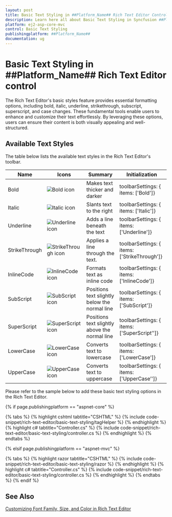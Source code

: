 ```yaml
---
layout: post
title: Basic Text Styling in ##Platform_Name## Rich Text Editor Control | Sycnfusion
description: Learn here all about Basic Text Styling in Syncfusion ##Platform_Name## Rich Text Editor control of Syncfusion Essential JS 2 and more.
platform: ej2-asp-core-mvc
control: Basic Text Styling
publishingplatform: ##Platform_Name##
documentation: ug
---
```


# Basic Text Styling in  ##Platform_Name## Rich Text Editor control

The Rich Text Editor's basic styles feature provides essential formatting options, including bold, italic, underline, strikethrough, subscript, superscript, and case changes. These fundamental tools enable users to enhance and customize their text effortlessly. By leveraging these options, users can ensure their content is both visually appealing and well-structured.

## Available Text Styles

The table below lists the available text styles in the Rich Text Editor's toolbar.

| Name | Icons | Summary | Initialization |
|----------------|---------|---------|------------------------------------------|
| Bold  | ![Bold icon](./images/bold.png) | Makes text thicker and darker | toolbarSettings: { items: ['Bold']} | `<b>bold</b>` |
| Italic | ![Italic icon](./images/italic.png) | Slants text to the right | toolbarSettings: { items: ['Italic']} | `<em>italic</em>` |
| Underline | ![Underline icon](./images/under-line.png) | Adds a line beneath the text | toolbarSettings: { items: ['Underline']} |
| StrikeThrough | ![StrikeThrough icon](./images/strikethrough.png) | Applies a line through the text. |toolbarSettings: { items: ['StrikeThrough']}|
| InlineCode |![InlineCode icon](./images/inlineCode.png) | Formats text as inline code | toolbarSettings: { items: ['InlineCode']} | `<code>inline code</code>`|
| SubScript | ![SubScript icon](./images/sub-script.png) | Positions text slightly below the normal line |toolbarSettings: { items: ['SubScript']}|
| SuperScript | ![SuperScript icon](./images/super-script.png) | Positions text slightly above the normal line |toolbarSettings: { items: ['SuperScript’']}|
| LowerCase | ![LowerCase icon](./images/lower-case.png) |  Converts text to lowercase |toolbarSettings: { items: ['LowerCase']}|
| UpperCase | ![UpperCase icon](./images/upper-case.png) | Converts text to uppercase |toolbarSettings: { items: ['UpperCase’']}|

Please refer to the sample below to add these basic text styling options in the Rich Text Editor.

{% if page.publishingplatform == "aspnet-core" %}

{% tabs %}
{% highlight cshtml tabtitle="CSHTML" %}
{% include code-snippet/rich-text-editor/basic-text-styling/tagHelper %}
{% endhighlight %}
{% highlight c# tabtitle="Controller.cs" %}
{% include code-snippet/rich-text-editor/basic-text-styling/controller.cs %}
{% endhighlight %}
{% endtabs %}

{% elsif page.publishingplatform == "aspnet-mvc" %}

{% tabs %}
{% highlight razor tabtitle="CSHTML" %}
{% include code-snippet/rich-text-editor/basic-text-styling/razor %}
{% endhighlight %}
{% highlight c# tabtitle="Controller.cs" %}
{% include code-snippet/rich-text-editor/basic-text-styling/controller.cs %}
{% endhighlight %}
{% endtabs %}
{% endif %}

## See Also

[Customizing Font Family, Size, and Color in Rich Text Editor](./font-styling)